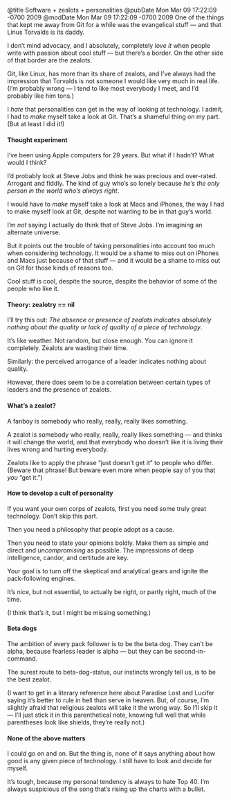 @title Software + zealots + personalities
@pubDate Mon Mar 09 17:22:09 -0700 2009
@modDate Mon Mar 09 17:22:09 -0700 2009
One of the things that kept me away from Git for a while was the evangelical stuff — and that Linus Torvalds is its daddy.

I don’t mind advocacy, and I absolutely, completely <em>love it</em> when people write with passion about cool stuff — but there’s a border. On the other side of that border are the zealots.

Git, like Linux, has more than its share of zealots, and I’ve always had the impression that Torvalds is not someone I would like very much in real life. (I’m probably wrong — I tend to like most everybody I meet, and I’d probably like him tons.)

I <em>hate</em> that personalities can get in the way of looking at technology. I admit, I had to <em>make</em> myself take a look at Git. That’s a shameful thing on my part. (But at least I did it!)

#### Thought experiment

I’ve been using Apple computers for 29 years. But what if I hadn’t? What would I think?

I’d probably look at Steve Jobs and think he was precious and over-rated. Arrogant and fiddly. The kind of guy who’s so lonely because <em>he’s the only person in the world who’s always right</em>.

I would have to <em>make</em> myself take a look at Macs and iPhones, the way I had to make myself look at Git, despite not wanting to be in that guy’s world.

I’m <em>not</em> saying I actually do think that of Steve Jobs. I’m imagining an alternate universe.

But it points out the trouble of taking personalities into account too much when considering technology. It would be a shame to miss out on iPhones and Macs just because of that stuff — and it would be a shame to miss out on Git for those kinds of reasons too.

Cool stuff is cool, despite the source, despite the behavior of some of the people who like it.

#### Theory: zealotry == nil

I’ll try this out: <em>The absence or presence of zealots indicates absolutely nothing about the quality or lack of quality of a piece of technology</em>.

It’s like weather. Not random, but close enough. You can ignore it completely. Zealots are wasting their time.

Similarly: the perceived arrogance of a leader indicates nothing about quality.

However, there does seem to be a correlation between certain types of leaders and the presence of zealots.

#### What’s a zealot?

A fanboy is somebody who really, really, really likes something.

A zealot is somebody who really, really, really likes something — and thinks it will change the world, and that everybody who doesn’t like it is living their lives wrong and hurting everybody.

Zealots like to apply the phrase “just doesn’t get it” to people who differ. (Beware that phrase! But beware even more when people say of you that <em>you</em> “get it.”)

#### How to develop a cult of personality

If you want your own corps of zealots, first you need some truly great technology. Don’t skip this part.

Then you need a philosophy that people adopt as a cause.

Then you need to state your opinions boldly. Make them as simple and direct and <em>uncompromising</em> as possible. The impressions of deep intelligence, candor, and certitude are key.

Your goal is to turn off the skeptical and analytical gears and ignite the pack-following engines.

It’s nice, but not essential, to actually be right, or partly right, much of the time.

(I think that’s it, but I might be missing something.)

#### Beta dogs

The ambition of every pack follower is to be the beta dog. They can’t be alpha, because fearless leader is alpha — but they can be second-in-command.

The surest route to beta-dog-status, our instincts wrongly tell us, is to be the best zealot.

(I want to get in a literary reference here about Paradise Lost and Lucifer saying it’s better to rule in hell than serve in heaven. But, of course, I’m slightly afraid that religious zealots will take it the wrong way. So I’ll skip it — I’ll just stick it in this parenthetical note, knowing full well that while parentheses look like shields, they’re really not.)

#### None of the above matters

I could go on and on. But the thing is, none of it says anything about how good is any given piece of technology. I still have to look and decide for myself.

It’s tough, because my personal tendency is always to hate Top 40. I’m always suspicious of the song that’s rising up the charts with a bullet.
